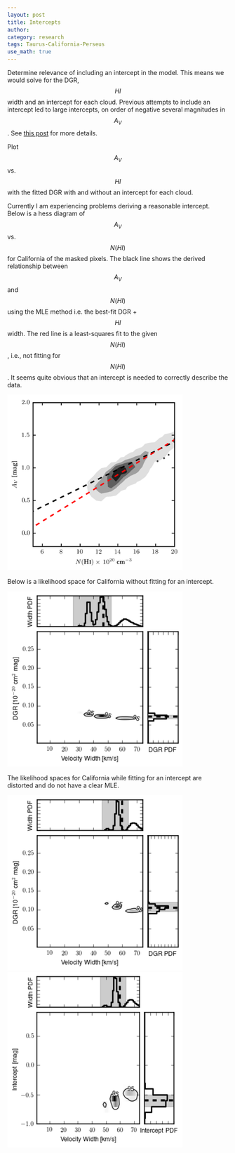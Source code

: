```yaml
---
layout: post
title: Intercepts
author:
category: research
tags: Taurus-California-Perseus
use_math: true
---
```


Determine relevance of including an intercept in the model. This means we would
solve for the DGR, $$HI$$ width and an intercept for each cloud.  Previous
attempts to include an intercept led to large intercepts, on order of negative
several magnitudes in $$A_V$$. See [this
post](/research/2015/03/31/Paper-Comments-2/#intercept-discussion) for more details.

Plot $$A_V$$ vs. $$HI$$ with the fitted DGR with and without an intercept for
each cloud. 


Currently I am experiencing problems deriving a reasonable intercept. Below is
a hess diagram of $$A_V$$ vs. $$N(HI)$$ for California of the masked pixels.
The black line shows the derived relationship between $$A_V$$ and $$N(HI)$$
using the MLE method i.e. the best-fit DGR + $$HI$$ width. The red line is a
least-squares fit to the given $$N(HI)$$, i.e., not fitting for $$N(HI)$$. It
seems quite obvious that an intercept is needed to correctly describe the data.


<img src="/images/2015-05-30/california_av_vs_nhi_planck.png" height="400" width="400" />

Below is a likelihood space for California without fitting for an intercept.

<img src="/images/2015-05-30/likelihood_noint_wd.png" height="400" width="400" />


The likelihood spaces for California while fitting for an intercept are
distorted and do not have a clear MLE.

<img src="/images/2015-05-30/likelihood_int_wd.png" height="400" width="400" />

<img src="/images/2015-05-30/likelihood_int_wi.png" height="400" width="400" />



